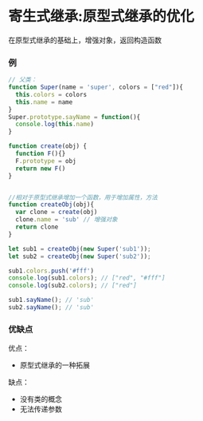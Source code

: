 # <a name="寄生式继承">寄生式继承:原型式继承的优化</a>
在原型式继承的基础上，增强对象，返回构造函数

### 例
```js
// 父类：
function Super(name = 'super', colors = ["red"]){
  this.colors = colors
  this.name = name
}
Super.prototype.sayName = function(){
  console.log(this.name)
}

function create(obj) {
  function F(){}
  F.prototype = obj
  return new F()
}


//相对于原型式继承增加一个函数，用于增加属性，方法
function createObj(obj){
  var clone = create(obj)
  clone.name = 'sub' // 增强对象
  return clone
}

let sub1 = createObj(new Super('sub1'));
let sub2 = createObj(new Super('sub2'));

sub1.colors.push('#fff')
console.log(sub1.colors); // ["red", "#fff"]
console.log(sub2.colors); // ["red"]

sub1.sayName(); // 'sub'
sub2.sayName(); // 'sub'
```


### 优缺点

优点：
  * 原型式继承的一种拓展

缺点：
  * 没有类的概念
  * 无法传递参数